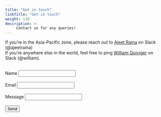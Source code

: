 ```yaml
---
title: "Get in touch"
linkTitle: "Get in touch"
weight: 110
description: >-
     Contact us for any queries!
---
```



If you’re in the Asia-Pacific zone, please reach out to [Ajeet Raina](https://twitter.com/ajeetsraina) on Slack (@ajeetraina) <br>
If you’re anywhere else in the world, feel free to ping [William Quiviger](https://twitter.com/wquiviger) on Slack (@william).


<form action="https://getform.io/f/e73e8558-542b-4957-9741-67b6bfdef43c" method="POST">
<br>
  Name <input type="text" name="Name"> <br><br>
  Email <input type="email" name="Email"><br><br>
  Message <input type="text" name="Message"><br><br>
  <button type="submit">Send</button><br>

</form>
